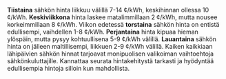 **Tiistaina** sähkön hinta liikkuu välillä 7-14 ¢/kWh, keskihinnan ollessa 10 ¢/kWh. **Keskiviikkona** hinta laskee matalimmillaan 2 ¢/kWh, mutta nousee korkeimmillaan 8 ¢/kWh. Viikon edetessä **torstaina** sähkön hinta on entistä edullisempi, vaihdellen 1-8 ¢/kWh. **Perjantaina** hinta kipuaa hieman ylöspäin, mutta pysyy kohtuullisena 5-9 ¢/kWh välillä. **Lauantaina** sähkön hinta on jälleen maltillisempi, liikkuen 2-9 ¢/kWh välillä. Kaiken kaikkiaan lähipäivien sähkön hinnat tarjoavat monipuolisen valikoiman vaihtoehtoja sähkönkuluttajille. Kannattaa seurata hintakehitystä tarkasti ja hyödyntää edullisempia hintoja silloin kun mahdollista.